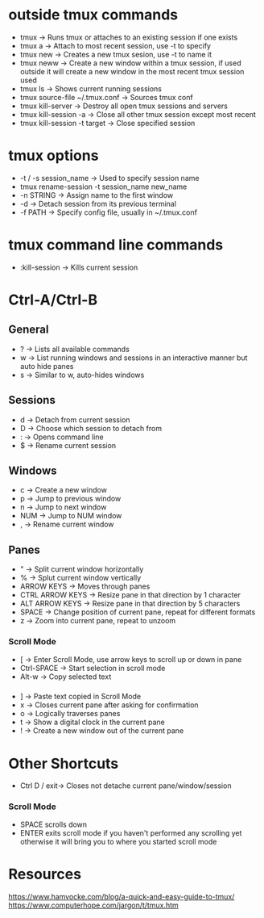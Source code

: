 # outside tmux commands
- tmux -> Runs tmux or attaches to an existing session if one exists
- tmux a -> Attach to most recent session, use -t to specify
- tmux new -> Creates a new tmux sesion, use -t to name it
- tmux neww -> Create a new window within a tmux session, if used outside it will create a new window in the most recent tmux session used
- tmux ls -> Shows current running sessions
- tmux source-file ~/.tmux.conf -> Sources tmux conf
- tmux kill-server -> Destroy all open tmux sessions and servers
- tmux kill-session -a -> Close all other tmux session except most recent
- tmux kill-session -t target -> Close specified session

# tmux options
- -t / -s session_name -> Used to specify session name
- tmux rename-session -t session_name new_name
-  -n STRING -> Assign name to the first window
- -d -> Detach session from its previous terminal
- -f PATH -> Specify config file, usually in ~/.tmux.conf

# tmux command line commands
- :kill-session -> Kills current session

# Ctrl-A/Ctrl-B
## General
- ? -> Lists all available commands
- w -> List running windows and sessions in an interactive manner but auto hide panes
- s -> Similar to w, auto-hides windows

## Sessions
- d -> Detach from current session
- D -> Choose which session to detach from
- : -> Opens command line
- $ -> Rename current session

## Windows
- c -> Create a new window
- p -> Jump to previous window
- n -> Jump to next window
- NUM -> Jump to NUM window
- , -> Rename current window

## Panes
- " -> Split current window horizontally
- % -> Splut current window vertically
- ARROW KEYS -> Moves through panes
- CTRL ARROW KEYS -> Resize pane in that direction by 1 character
- ALT ARROW KEYS -> Resize pane in that direction by 5 characters
- SPACE -> Change position of current pane, repeat for different formats
- z -> Zoom into current pane, repeat to unzoom

### Scroll Mode
- \[ -> Enter Scroll Mode, use arrow keys to scroll up or down in pane
- Ctrl-SPACE -> Start selection in scroll mode
- Alt-w -> Copy selected text

### 
- ] -> Paste text copied in Scroll Mode
- x -> Closes current pane after asking for confirmation
- o -> Logically traverses panes
- t -> Show a digital clock in the current pane
- ! -> Create a new window out of the current pane

# Other Shortcuts
- Ctrl D / exit-> Closes not detache current pane/window/session

### Scroll Mode
- SPACE scrolls down
- ENTER exits scroll mode if you haven't performed any scrolling yet otherwise it will bring you to where you started scroll mode

# Resources
https://www.hamvocke.com/blog/a-quick-and-easy-guide-to-tmux/
https://www.computerhope.com/jargon/t/tmux.htm